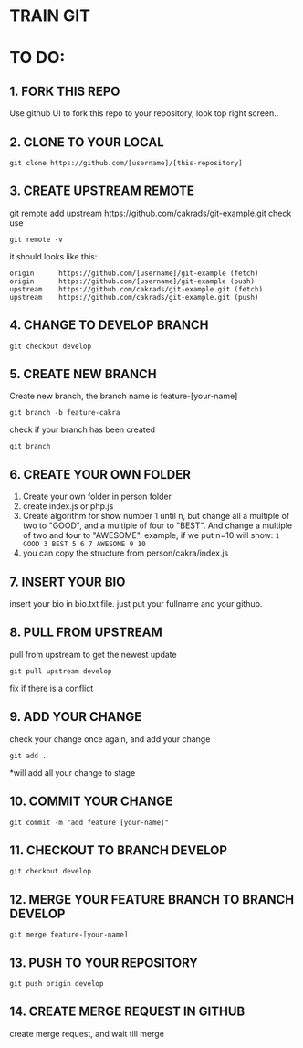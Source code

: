 # TRAIN GIT


# TO DO:

## 1. FORK THIS REPO
Use github UI to fork this repo to your repository, look top right screen..

## 2. CLONE TO YOUR LOCAL
```
git clone https://github.com/[username]/[this-repository]
```

## 3. CREATE UPSTREAM REMOTE
git remote add upstream https://github.com/cakrads/git-example.git
check use 
```
git remote -v
```

it should looks like this:
```
origin      https://github.com/[username]/git-example (fetch)
origin      https://github.com/[username]/git-example (push)
upstream    https://github.com/cakrads/git-example.git (fetch)
upstream    https://github.com/cakrads/git-example.git (push)
```

## 4. CHANGE TO DEVELOP BRANCH  
```
git checkout develop
```

## 5. CREATE NEW BRANCH
Create new branch, the branch name is feature-[your-name]
```
git branch -b feature-cakra
```

check if your branch has been created
```
git branch
```

## 6. CREATE YOUR OWN FOLDER
1. Create your own folder in person folder
2. create index.js or php.js
3. Create algorithm for show number 1 until n, 
but change all a multiple of two to "GOOD", and a multiple of four to "BEST".
And change a multiple of two and four to "AWESOME".
example, if we put n=10 will show:
```1 GOOD 3 BEST 5 6 7 AWESOME 9 10```
4. you can copy the structure from person/cakra/index.js

## 7. INSERT YOUR BIO
insert your bio in bio.txt file.
just put your fullname and your github.

## 8. PULL FROM UPSTREAM
pull from upstream to get the newest update
```
git pull upstream develop
```
fix if there is a conflict

## 9. ADD YOUR CHANGE
check your change once again, and add your change 
```
git add .
```
*will add all your change to stage

## 10. COMMIT YOUR CHANGE
```
git commit -m "add feature [your-name]"
```

## 11. CHECKOUT TO BRANCH DEVELOP
```
git checkout develop
```

## 12. MERGE YOUR FEATURE BRANCH TO BRANCH DEVELOP
```
git merge feature-[your-name]
```

## 13. PUSH TO YOUR REPOSITORY
```
git push origin develop
```

## 14. CREATE MERGE REQUEST IN GITHUB
create merge request, and wait till merge